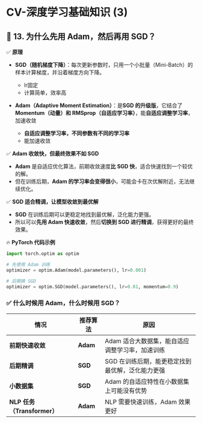 # CV-深度学习基础知识 (3)

## **📌 13. 为什么先用 Adam，然后再用 SGD？**

✅ **原理**

- **SGD（随机梯度下降）**：每次更新参数时，只用一个小批量（Mini-Batch）的样本计算梯度，并沿着梯度方向下降。
  - lr固定
  - 计算简单，效率高

- **Adam（Adaptive Moment Estimation）**：是**SGD 的升级版**，它结合了**Momentum（动量）和 RMSprop（自适应学习率）**，能**自适应调整学习率**，加速收敛
  - **自适应调整学习率，不同参数有不同的学习率**
  - 能加速收敛





✅ **Adam 收敛快，但最终效果不如 SGD**

- **Adam** 是自适应优化算法，前期收敛速度**比 SGD 快**，适合快速找到一个较优的解。
- 但在训练后期，**Adam 的学习率会变得很小**，可能会卡在次优解附近，无法继续优化。



✅ **SGD 适合精调，让模型收敛到最优解**

- **SGD** 在训练后期可以更稳定地找到最优解，泛化能力更强。
- 所以可以**先用 Adam 快速收敛**，然后**切换到 SGD 进行精调**，获得更好的最终效果。

🔥 **PyTorch 代码示例**

```python
import torch.optim as optim

# 先使用 Adam 训练
optimizer = optim.Adam(model.parameters(), lr=0.001)

# 后期换 SGD
optimizer = optim.SGD(model.parameters(), lr=0.01, momentum=0.9)
```



### ✅ **什么时候用 Adam，什么时候用 SGD？**

| **情况**                    | **推荐算法** | **原因**                                         |
| --------------------------- | ------------ | ------------------------------------------------ |
| **前期快速收敛**            | **Adam**     | Adam 适合大数据集，能自适应调整学习率，加速训练  |
| **后期精调**                | **SGD**      | SGD 在训练后期，能更稳定找到最优解，泛化能力更强 |
| **小数据集**                | **SGD**      | Adam 的自适应特性在小数据集上可能没有优势        |
| **NLP 任务（Transformer）** | **Adam**     | NLP 需要快速训练，Adam 效果更好                  |


